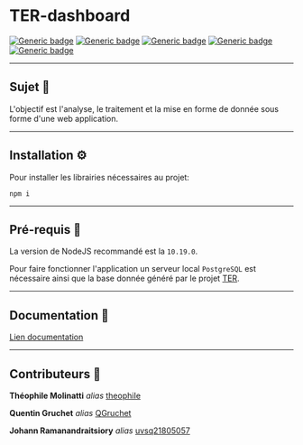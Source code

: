 # TER-dashboard

[![Generic badge](https://img.shields.io/badge/NodeJS-10.19.0-success.svg)](https://nodejs.org/en/) [![Generic badge](https://img.shields.io/badge/Express-4.17.3-success.svg)](https://expressjs.com/) [![Generic badge](https://img.shields.io/badge/EJS-3.1.6-success.svg)](https://ejs.co/) [![Generic badge](https://img.shields.io/badge/PostgreSQL-12.9-success.svg)](https://www.postgresql.org/docs/current/) [![Generic badge](https://img.shields.io/badge/web-Les_Surligneurs-success.svg)](https://lessurligneurs.eu/)

-------

## Sujet 📖

L'objectif est l'analyse, le traitement et la mise en forme de donnée sous forme d'une web application.

-------

## Installation ⚙
Pour installer les librairies nécessaires au projet: 
```shell
npm i
```

-------

## Pré-requis 📂
La version de NodeJS recommandé est la `10.19.0`.

Pour faire fonctionner l'application un serveur local `PostgreSQL` est nécessaire ainsi que la base donnée généré par le projet [TER](https://github.com/theophiIe/TER).

-------

## Documentation 📄

[Lien documentation](https://github.com/theophiIe/TER-dashboard/blob/main/DOCUMENTATION.md)

-------

## Contributeurs 👥

**Théophile Molinatti** _alias_ [theophiIe](https://github.com/theophiIe)

**Quentin Gruchet** _alias_ [QGruchet](https://github.com/QGruchet)

**Johann Ramanandraitsiory** _alias_ [uvsq21805057](https://github.com/uvsq21805057)
